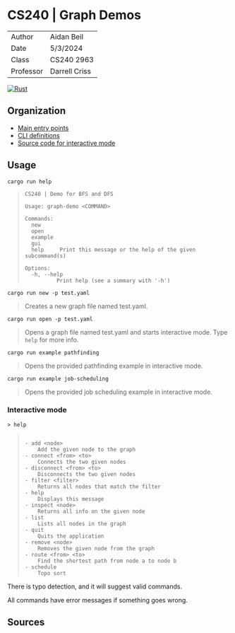# CS240 | Graph Demos 

| | |
|-|-|
| Author | Aidan Beil |
| Date | 5/3/2024 |
| Class | CS240 2963 |
| Professor | Darrell Criss |

[![Rust](https://github.com/thefireflyer/cs-240-graph-demo/actions/workflows/rust.yml/badge.svg)](https://github.com/thefireflyer/cs-240-graph-demo/actions/workflows/rust.yml)

## Organization

- [Main entry points](src/main.rs)
- [CLI definitions](src/cli.rs)
- [Source code for interactive mode](src/interactive.rs)

## Usage

```
cargo run help
```

> ```
> CS240 | Demo for BFS and DFS
> 
> Usage: graph-demo <COMMAND>
> 
> Commands:
>   new      
>   open     
>   example  
>   gui      
>   help     Print this message or the help of the given subcommand(s)
> 
> Options:
>   -h, --help
>           Print help (see a summary with '-h')
> ```

```
cargo run new -p test.yaml
```
> Creates a new graph file named test.yaml.

```
cargo run open -p test.yaml
```
> Opens a graph file named test.yaml and starts interactive mode.
> Type `help` for more info.

```
cargo run example pathfinding
```
> Opens the provided pathfinding example in interactive mode.

```
cargo run example job-scheduling
```
> Opens the provided job scheduling example in interactive mode.

### Interactive mode

```
> help
```

> ```
> 
> - add <node>
>     Add the given node to the graph
> - connect <from> <to>
>     Connects the two given nodes
> - disconnect <from> <to>
>     Disconnects the two given nodes
> - filter <filter>
>     Returns all nodes that match the filter
> - help 
>     Displays this message
> - inspect <node>
>     Returns all info on the given node
> - list 
>     Lists all nodes in the graph
> - quit 
>     Quits the application
> - remove <node>
>     Removes the given node from the graph
> - route <from> <to>
>     Find the shortest path from node a to node b
> - schedule 
>     Topo sort
> 
> ```

There is typo detection, and it will suggest valid commands.

All commands have error messages if something goes wrong.

## Sources

